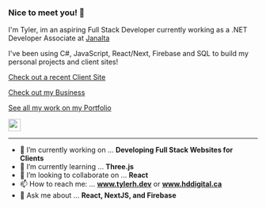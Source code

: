 

### Nice to meet you! 👋

I'm Tyler, im an aspiring Full Stack Developer currently working as a .NET Developer Associate at [Janalta](https://www.janalta.com/)

I've been using C#, JavaScript, React/Next, Firebase and SQL to build my personal projects and client sites! 

<p><a href="https://greasycrew.com">Check out a recent Client Site</a></p>
<p><a href="https://hddigital.ca">Check out my Business</a></p>
<p><a href="https://tylerh.dev">See all my work on my Portfolio</a></p>
<p><a href="https://www.linkedin.com/in/tyler-holmes-developer/"><img src="https://img.shields.io/badge/linkedin-%230077B5.svg?&style=for-the-badge&logo=linkedin&logoColor=white" height=25></a></a></p>

-------

- 🔭 I’m currently working on ... **Developing Full Stack Websites for Clients**
- 🌱 I’m currently learning ... **Three.js**
- 👯 I’m looking to collaborate on ... **React**
- 📫 How to reach me: ... **www.tylerh.dev** or **www.hddigital.ca**
- 💬 Ask me about ... **React, NextJS, and Firebase**

